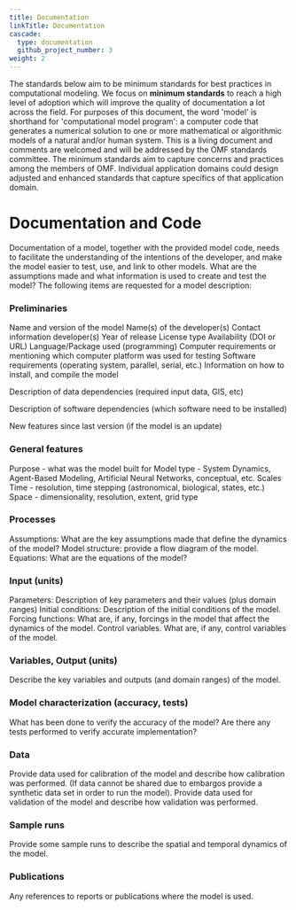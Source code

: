 ```yaml
---
title: Documentation
linkTitle: Documentation
cascade:
  type: documentation
  github_project_number: 3
weight: 2
---
```


The standards below aim to be minimum standards for best practices in computational modeling. We focus on __minimum standards__  to reach a high level of adoption which will improve the quality of documentation a lot across the field. For purposes of this document, the word 'model' is shorthand for 'computational model program': a computer code that generates a numerical solution to one or more mathematical or algorithmic models of a natural and/or human system. 
This is a living document and comments are welcomed and will be addressed by the OMF standards committee. The minimum standards aim to capture concerns and practices among the members of OMF. Individual application domains could design adjusted and enhanced standards that capture specifics of that application domain. 


# Documentation and Code
Documentation of a model, together with the provided model code, needs to facilitate the understanding of the intentions of the developer, and make the model easier to test, use, and link to other models. What are the assumptions made and what information is used to create and test the model? The following items are requested for a model description:

### Preliminaries
Name and version of the model
Name(s) of the developer(s)
Contact information developer(s)
Year of release
License type
Availability (DOI or URL)
Language/Package used (programming)
Computer requirements or mentioning which computer platform was used for testing
Software requirements (operating system, parallel, serial, etc.)
Information on how to install, and compile the model

Description of data dependencies (required input data, GIS, etc)

Description of software dependencies (which software need to be installed)

New features since last version (if the model is an update)

### General features
Purpose - what was the model built for
Model type - System Dynamics, Agent-Based Modeling, Artificial Neural Networks, conceptual, etc.
Scales
	Time - resolution, time stepping (astronomical, biological, states, etc.)
	Space - dimensionality, resolution, extent, grid type

### Processes
Assumptions: What are the key assumptions made that define the dynamics of the model?
Model structure: provide a flow diagram of the model.
Equations: What are the equations of the model?

### Input (units)
Parameters: Description of key parameters and their values (plus domain ranges)
Initial conditions: Description of the initial conditions of the model.
Forcing functions: What are, if any, forcings in the model that affect the dynamics of the model.
Control variables. What are, if any, control variables of the model.

### Variables, Output (units)
Describe the key variables and outputs (and domain ranges) of the model.

### Model characterization (accuracy, tests)
What has been done to verify the accuracy of the model? Are there any tests performed to verify accurate implementation?

### Data
Provide data used for calibration of the model and describe how calibration was performed. (If data cannot be shared due to embargos provide a synthetic data set in order to run the model).
Provide data used for validation of the model and describe how validation was performed.

### Sample runs
Provide some sample runs to describe the spatial and temporal dynamics of the model.

### Publications
Any references to reports or publications where the model is used.


